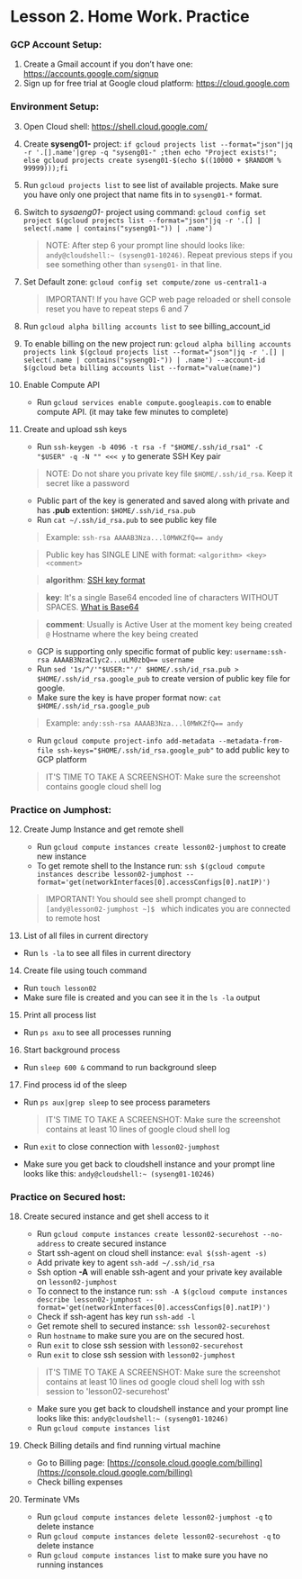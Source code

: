 
# Lesson 2. Home Work. Practice
### GCP Account Setup:
1. Create a Gmail account if you don’t have one: https://accounts.google.com/signup
2. Sign up for free trial at Google cloud platform: https://cloud.google.com

### Environment Setup:
3. Open Cloud shell: https://shell.cloud.google.com/
4. Create **syseng01-** project: `if gcloud projects list --format="json"|jq -r '.[].name'|grep -q "syseng01-" ;then echo "Project exists!"; else gcloud projects create syseng01-$(echo $((10000 + $RANDOM % 99999)));fi`
5. Run `gcloud projects list` to see list of available projects. Make sure you have only one project that name fits in to `syseng01-*` format.
6. Switch to *sysaeng01-* project using command: `gcloud config set project $(gcloud projects list --format="json"|jq -r '.[] | select(.name | contains("syseng01-")) | .name')`
	> NOTE: After step 6 your prompt line should looks like: `andy@cloudshell:~ (syseng01-10246)`. Repeat previous steps if you see something other than `syseng01-` in that line.
7. Set Default zone: `gcloud config set compute/zone us-central1-a`

	> IMPORTANT! If you have GCP web page reloaded or shell console reset you have to repeat steps 6 and 7

8. Run `gcloud alpha billing accounts list` to see billing_account_id
9. To enable billing on the new project run: `gcloud alpha billing accounts projects link $(gcloud projects list --format="json"|jq -r '.[] | select(.name | contains("syseng01-")) | .name') --account-id $(gcloud beta billing accounts list --format="value(name)")`
10. Enable Compute API
	- Run `gcloud services enable compute.googleapis.com` to enable compute API. (it may take few minutes to complete)
11. Create and upload ssh keys
	- Run `ssh-keygen -b 4096 -t rsa -f "$HOME/.ssh/id_rsa1" -C "$USER" -q -N "" <<< y` to generate SSH Key pair
	
	> NOTE: Do not share you private key file `$HOME/.ssh/id_rsa`. Keep it secret like a password
	
	- Public part of the key is generated and saved along with private and has **.pub** extention: `$HOME/.ssh/id_rsa.pub`
	- Run `cat ~/.ssh/id_rsa.pub` to see public key file
	
	> Example: `ssh-rsa AAAAB3Nza...l0MWKZfQ== andy`
	
	> Public key has SINGLE LINE with format: `<algorithm> <key> <comment>`

	> **algorithm**: [SSH key format](https://en.wikipedia.org/wiki/Ssh-keygen#Key_formats_supported)

	> **key**: It's a single Base64 encoded line of characters WITHOUT SPACES. [What is Base64](https://en.wikipedia.org/wiki/Base64)
	
	> **comment**: Usually is Active User at the moment key being created `@` Hostname where the key being created

	- GCP is supporting only specific format of public key: `username:ssh-rsa AAAAB3NzaC1yc2...uLM0zbQ== username`
	- Run `sed '1s/^/'"$USER:"'/' $HOME/.ssh/id_rsa.pub > $HOME/.ssh/id_rsa.google_pub` to create version of public key file for google.
	- Make sure the key is have proper format now: `cat $HOME/.ssh/id_rsa.google_pub`
	
	> Example: `andy:ssh-rsa AAAAB3Nza...l0MWKZfQ== andy`
	
	- Run `gcloud compute project-info add-metadata --metadata-from-file ssh-keys="$HOME/.ssh/id_rsa.google_pub"` to add public key to GCP platform

	> IT'S TIME TO TAKE A SCREENSHOT: Make sure the screenshot contains google cloud shell log 

### Practice on Jumphost:
12. Create Jump Instance and get remote shell
	- Run `gcloud compute instances create lesson02-jumphost` to create new instance
 	- To get remote shell to the Instance run: `ssh $(gcloud compute instances describe lesson02-jumphost --format='get(networkInterfaces[0].accessConfigs[0].natIP)')`

	> IMPORTANT! You should see shell prompt changed to `[andy@lesson02-jumphost ~]$ ` which indicates you are connected to remote host

13. List of all files in current directory
  - Run `ls -la` to see all files in current directory
14. Create file using touch command
  - Run `touch lesson02`
  - Make sure file is created and you can see it in the `ls -la` output
15. Print all process list
  - Run `ps axu` to see all processes running
16. Start background process
  - Run `sleep 600 &` command to run background sleep
17. Find process id of the sleep
  - Run `ps aux|grep sleep` to see process parameters

	> IT'S TIME TO TAKE A SCREENSHOT:  Make sure the screenshot contains at least 10 lines of google cloud shell log

  - Run `exit` to close connection with `lesson02-jumphost`
  - Make sure you get back to cloudshell instance and your prompt line looks like this: `andy@cloudshell:~ (syseng01-10246)`

### Practice on Secured host:
18. Create secured instance and get shell access to it
	- Run `gcloud compute instances create lesson02-securehost --no-address` to create secured instance
	- Start ssh-agent on cloud shell instance: `eval $(ssh-agent -s)`
	- Add private key to agent `ssh-add ~/.ssh/id_rsa`
	- Ssh option **-A** will enable ssh-agent and your private key available on `lesson02-jumphost`
	- To connect to the instance run: `ssh -A $(gcloud compute instances describe lesson02-jumphost --format='get(networkInterfaces[0].accessConfigs[0].natIP)')`
	- Check if ssh-agent has key run `ssh-add -l`
	- Get remote shell to secured instance: `ssh lesson02-securehost`
	- Run `hostname` to make sure you are on the secured host.
	- Run `exit` to close ssh session with `lesson02-securehost`
	- Run `exit` to close ssh session with `lesson02-jumphost`

	> IT'S TIME TO TAKE A SCREENSHOT:  Make sure the screenshot contains at least 10 lines od google cloud shell log with ssh session to 'lesson02-securehost'

	- Make sure you get back to cloudshell instance and your prompt line looks like this: `andy@cloudshell:~ (syseng01-10246)`
	- Run `gcloud compute instances list`


19. Check Billing details and find running virtual machine
	- Go to Billing page: [https://console.cloud.google.com/billing](https://console.cloud.google.com/billing)
	- Check billing expenses

21. Terminate VMs
	- Run `gcloud compute instances delete lesson02-jumphost -q` to delete instance
	- Run `gcloud compute instances delete lesson02-securehost -q` to delete instance
	- Run `gcloud compute instances list` to make sure you have no running instances
